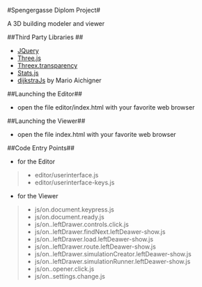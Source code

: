 #Spengergasse Diplom Project#

A 3D building modeler and viewer


##Third Party Libraries ##

* [JQuery](https://jquery.com/)
* [Three.js](threejs.org)
* [Threex.transparency](https://github.com/jeromeetienne/threex.transparency)
* [Stats.js](https://github.com/mrdoob/stats.js/)
* [dijkstraJs](https://github.com/aichingm/dijkstrajs) by Mario Aichigner

##Launching the Editor##

* open the file editor/index.html with your favorite web browser

##Launching the Viewer##

* open the file index.html with your favorite web browser

##Code Entry Points##

* for the Editor 
> * editor/userinterface.js
> * editor/userinterface-keys.js

* for the Viewer 
> * js/on.document.keypress.js
> * js/on.document.ready.js
> * js/on..leftDrawer.controls.click.js
> * js/on..leftDrawer.findNext.leftDeawer-show.js
> * js/on..leftDrawer.load.leftDeawer-show.js
> * js/on..leftDrawer.route.leftDeawer-show.js
> * js/on..leftDrawer.simulationCreator.leftDeawer-show.js
> * js/on..leftDrawer.simulationRunner.leftDeawer-show.js
> * js/on..opener.click.js
> * js/on..settings.change.js




